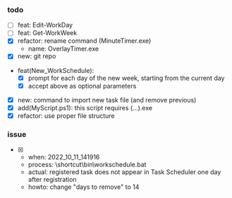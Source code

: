 ### todo
- [ ] feat: Edit-WorkDay
- [ ] feat: Get-WorkWeek
- [x] refactor: rename command (MinuteTimer.exe)
  - name: OverlayTimer.exe
- [x] new: git repo
- feat(New_WorkSchedule):
  - [x] prompt for each day of the new week, starting from the current day
  - [x] accept above as optional parameters
- [x] new: command to import new task file (and remove previous)
- [x] add(MyScript.ps1): this script requires (...).exe
- [x] refactor: use proper file structure

### issue
- [x]
  - when: 2022_10_11_141916
  - process: \shortcut\bin\workschedule.bat
  - actual: registered task does not appear in Task Scheduler one day after registration
  - howto: change "days to remove" to 14

